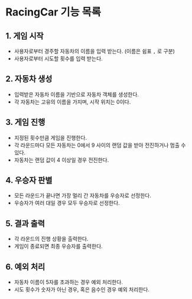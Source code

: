 # RacingCar 기능 목록

## 1. 게임 시작
- 사용자로부터 경주할 자동차의 이름을 입력 받는다. (이름은 쉼표 `,` 로 구분)
- 사용자로부터 시도할 횟수를 입력 받는다.

## 2. 자동차 생성
- 입력받은 자동차 이름을 기반으로 자동차 객체를 생성한다.
- 각 자동차는 고유의 이름을 가지며, 시작 위치는 0이다.

## 3. 게임 진행
- 지정된 횟수만큼 게임을 진행한다.
- 각 라운드마다 모든 자동차는 0에서 9 사이의 랜덤 값을 받아 전진하거나 멈출 수 있다.
- 자동차는 랜덤 값이 4 이상일 경우 전진한다.

## 4. 우승자 판별
- 모든 라운드가 끝나면 가장 멀리 간 자동차를 우승자로 선정한다.
- 우승자가 여러 대일 경우 모두 우승자로 선정한다.

## 5. 결과 출력
- 각 라운드의 진행 상황을 출력한다.
- 게임이 종료되면 최종 우승자를 출력한다.

## 6. 예외 처리
- 자동차 이름이 5자를 초과하는 경우 예외 처리한다.
- 시도 횟수가 숫자가 아닌 경우, 혹은 음수인 경우 예외 처리한다.
